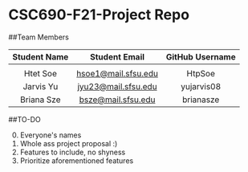 # CSC690-F21-Project Repo

##Team Members

| Student Name | Student Email | GitHub Username |
|    :---:     |     :---:     |     :---:       |
|              |               |                 |
| Htet Soe     |hsoe1@mail.sfsu.edu| HtpSoe      |
| Jarvis Yu    |jyu23@mail.sfsu.edu| yujarvis08  |
| Briana Sze   |bsze@mail.sfsu.edu | brianasze   |

##TO-DO

0. Everyone's names
1. Whole ass project proposal :)
2. Features to include, no shyness
3. Prioritize aforementioned features
